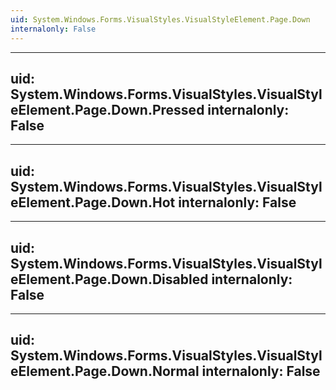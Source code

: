 ```yaml
---
uid: System.Windows.Forms.VisualStyles.VisualStyleElement.Page.Down
internalonly: False
---
```


---
uid: System.Windows.Forms.VisualStyles.VisualStyleElement.Page.Down.Pressed
internalonly: False
---

---
uid: System.Windows.Forms.VisualStyles.VisualStyleElement.Page.Down.Hot
internalonly: False
---

---
uid: System.Windows.Forms.VisualStyles.VisualStyleElement.Page.Down.Disabled
internalonly: False
---

---
uid: System.Windows.Forms.VisualStyles.VisualStyleElement.Page.Down.Normal
internalonly: False
---
